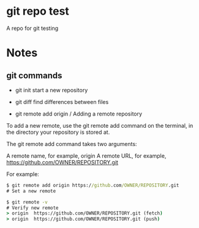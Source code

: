 
# git repo test
A repo for git testing

# Notes
## git commands
- git init
start a new repository

- git diff
find differences between files

- git remote add origin / Adding a remote repository

To add a new remote, use the git remote add command on the terminal, in the directory your repository is stored at.

The git remote add command takes two arguments:

A remote name, for example, origin
A remote URL, for example, https://github.com/OWNER/REPOSITORY.git

For example:
```cmd
$ git remote add origin https://github.com/OWNER/REPOSITORY.git
# Set a new remote

$ git remote -v
# Verify new remote
> origin  https://github.com/OWNER/REPOSITORY.git (fetch)
> origin  https://github.com/OWNER/REPOSITORY.git (push)
```
